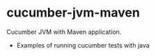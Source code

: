 cucumber-jvm-maven
==================

Cucumber JVM with Maven application.

- Examples of running cucumber tests with java
